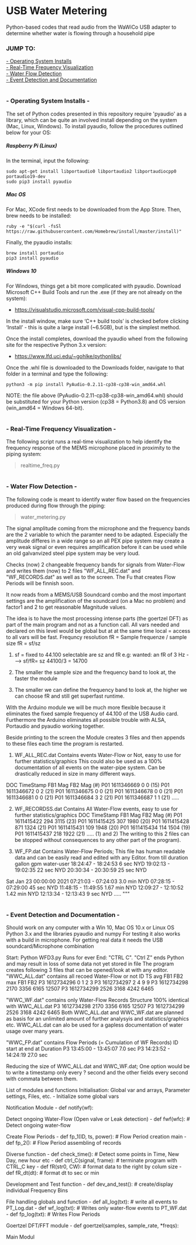 # USB Water Metering 
Python-based codes that read audio from the WaWiCo USB adapter to determine whether water is flowing through a household pipe

### JUMP TO:
<a href="#start">- Operating System Installs</a><br>
<a href="#realtime">- Real-Time Frequency Visualization</a><br>
<a href="#flow">- Water Flow Detection</a><br>
<a href="#event">- Event Detection and Documentation</a><br>

<a id="start"></a>
#
### - Operating System Installs -
The set of Python codes presented in this repository require 'pyaudio' as a library, which can be quite an involved install depending on the system (Mac, Linux, Windows). To install pyaudio, follow the procedures outlined below for your OS:

##### Raspberry Pi (Linux)
In the terminal, input the following:

    sudo apt-get install libportaudio0 libportaudio2 libportaudiocpp0 portaudio19-dev
    sudo pip3 install pyaudio
    
##### Mac OS
For Mac, XCode first needs to be downloaded from the App Store. Then, brew needs to be installed:

    ruby -e "$(curl -fsSl https://raw.githubusercontent.com/Homebrew/install/master/install)"
    
Finally, the pyaudio installs:

    brew install portaudio
    pip3 install pyaudio
    
##### Windows 10
For Windows, things get a bit more complicated with pyaudio. Download Microsoft C++ Build Tools and run the .exe (if they are not already on the system):
- https://visualstudio.microsoft.com/visual-cpp-build-tools/

In the install window, make sure ‘C++ build tools’ is checked before clicking ‘Install’ - this is quite a large install (~6.5GB), but is the simplest method.

Once the install completes, download the pyaudio wheel from the following site for the respective Python 3.x version:

- https://www.lfd.uci.edu/~gohlke/pythonlibs/

Once the .whl file is downloaded to the Downloads folder, navigate to that folder in a terminal and type the following:

    python3 -m pip install PyAudio-0.2.11-cp38-cp38-win_amd64.whl

NOTE: the file above (PyAudio-0.2.11-cp38-cp38-win_amd64.whl) should be substituted for your Python version (cp38 = Python3.8) and OS version (win_amd64 = Windows 64-bit).
<a id="realtime"></a>
#
### - Real-Time Frequency Visualization -
The following script runs a real-time visualization to help identify the frequency response of the MEMS microphone placed in proximity to the piping system:
> realtime_freq.py
<a id="flow"></a>
#
### - Water Flow Detection -
The following code is meant to identify water flow based on the frequencies produced during flow through the piping: 
> water_metering.py

The signal amplitude coming from the microphone and the frequency bands are the
2 variable to which the paramter need to be adapted.  Especially the amplitude
differes in a wide range so an all PEX pipe system may create a very weak signal
or even requires amplification before it can be used while an old galvanvized
steel pipe system may be  very loud.

Checks (now) 2 changeable frequency bands for  signals from Water-Flow and
writes them (now) to 2 files  "WF_ALL_REC.dat" and "WF_RECORDS.dat" as well as
to the screen. The Fu that creates Flow Periods will be finnish soon.

It now reads from a MEMS/USB Soundcard combo and the most important settings
are the amplification of the soundcard (on a Mac no problem) and factor1 and 2
to get reasonable Magnitude values.

The idea is to have the most processing intense parts (the goertzel DFT) as
part of the main program and not as a function call.
All vars needed  and declared  on this level would be global but at at the same
time local = access to all vars will be fast.
Frequncy resolution fR = Sample frequenze / sample size  fR = sf/sz
1. sf = fixed to 44.100
   selectable are sz and fR
   e.g: wanted: an fR of 3 Hz   ---> sf/fR= sz  44100/3 = 14700

2. The smaller the sample size and the frequency band to look at,  the faster the module

3. The smaller we can define the frequency band to look at,  the higher we can
   choose fR   and still get superfast runtime.

With the Arduino module we will be much more flexible because it eliminates the
fixed sample frequency of 44.100 of the USB Audio card.  Furthermore the Arduino
eliminates all possible trouble with ALSA, Portaudio and pyaudio working together.

Beside printing to the screen the Module creates 3 files and then appends to
these files each time the program is restarted.


1. WF_ALL_REC.dat
Contains events Water-Flow or Not, easy to use for further statistics/graphics
This could also be used as a 100%  documentation of all events on the water-pipe
system. Can be drastically reduced in size in many different ways.

DOC TimeStamp FB1 Mag FB2 Mag  (#)
P01 1611346669     0       0  (15)
P01 1611346672     0       2  (21)
P01 1611346675     0       0  (21)
P01 1611346678     0       0  (21)
P01 1611346681     0       0  (21)
P01 1611346684     3       2  (21)
P01 1611346687     1       1  (21)
.....

2. WF_RECORDSS.dat
Contains All Water-Flow events, easy to use for further statistics/graphics
DOC TimeStamp FB1 Mag FB2 Mag  (#)
P01 1611415422   294    3115  (23)
P01 1611415425   307    1980  (20)
P01 1611415428   871    1324  (21)
P01 1611415431   109    1948  (20)
P01 1611415434   114    1504  (19)
P01 1611415437   218    1922  (21)
.....
(1) and 2) The writing to this 2 files can be stopped without consequences to any
other part of the program).

3. WF_FP.dat
Contains  Water-Flow Periods; This file has human readable data and
can be easily read and edited with any Editor.
from        till     duration gallon gpm  water-user
18:24:47 - 18:24:53     6 sec NYD
19:02:13 - 19:02:35    22 sec NYD
20:30:34 - 20:30:59    25 sec NYD

Sat Jan 23 00:00:00 2021
07:21:03 - 07:24:03   3.0 min NYD
07:28:15 - 07:29:00    45 sec NYD
11:48:15 - 11:49:55  1.67 min NYD
12:09:27 - 12:10:52  1.42 min NYD
12:13:34 - 12:13:43     9 sec NYD
.....
"""
<a id="event"></a>
#
### - Event Detection and Documentation -

Should work on any computer with a  Win 10, Mac OS 10.x or Linux OS
Python 3.x  and the libraries pyaudio and numpy
For testing it also works with a  build in microphone.
For getting real data it needs the USB soundcard/Microphone combination

Start: Python WFD3.py    Runs for ever End: "CTRL C".
"Ctrl Z" ends Python and may result in loss of some data not yet stored in file
The program creates following 3 files that can be opened/look at with any editor.
"WWC_ALL.dat"  contains all recoed Water-Flow or  not
ID TS          avg FB1    FB2  max FB1    FB2
P3 1612734296       0       1       2       3
P3 1612734297       2       4       9       9
P3 1612734298    2170    3356    6165   12507
P3 1612734299    2526    3168    4242    6465

"WWC_WF.dat" contains only Water-Flow   Records
Structure 100% identical with WWC_ALL.dat
P3 1612734298    2170    3356    6165   12507
P3 1612734299    2526    3168    4242    6465
Both WWC_ALL.dat and WWC_WF.dat are planned as basis for an unlimited amount
of further analysyis and statistics/graphics etc.  WWC_ALL.dat can alo be used
for a gapless documentation of water usage over many years.

"WWC_FP.dat"   contains  Flow Periods (= Cumulation of WF Records)
ID start at   end at    Duration
P3 13:45:00 - 13:45:07   7.0 sec
P3 14:23:52 - 14:24:19  27.0 sec

Reducing the size of WWC_ALL.dat and WWC_WF.dat; One option would be to
write a timestamp only every ? second and the other fields every second
with commata between them.



List of modules and functions
Initialisation: Global var and arrays, Parameter settings, Files, etc.
	 - Initialize some global vars
	 
Notification Module
	- def notify(wf):
	
Detect ongoing Water-Flow  (Open valve or Leak detection)
     	- def fwf(wfc):               # Detect ongoing water-flow
	
Create  Flow Periods
	- def fp_1(ID, ts, power):    # Flow Period creation main
	- def fp_2():                 # Flow Period assembling of records
	
Diverse function
	- def check_time():           # Detect some points in Time, New Day, new hour etc
	- def ctrl_C(signal, frame):  # terminate program with CTRL_C key
	- def fR(str0,  CW):          # format data  to the right by colum size
	- def fR_dt(dt):              # format dt to sec or min
	
Development and Test function
	- def dev_and_test():         # create/display individual Frequency Bins
	
File handling globals and function
	- def all_log(txt):           # write all events to PT_Log.dat
	- def wf_log(txt):            # Writes only water-flow events to PT_WF.dat
    	- def fp_log(txt):            # Writes Flow Periods
	
Goertzel DFT/FFT  module
    	- def goertzel(samples, sample_rate, *freqs):
	
Main Modul

